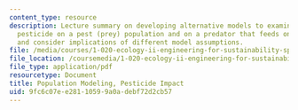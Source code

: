 ```yaml
---
content_type: resource
description: Lecture summary on developing alternative models to examine impacts of
  pesticide on a pest (prey) population and on a predator that feeds on the pest population
  and consider implications of different model assumptions.
file: /media/courses/1-020-ecology-ii-engineering-for-sustainability-spring-2008/9fc6c07ee28110599a0adebf72d2cb57_lec4.pdf
file_location: /coursemedia/1-020-ecology-ii-engineering-for-sustainability-spring-2008/9fc6c07ee28110599a0adebf72d2cb57_lec4.pdf
file_type: application/pdf
resourcetype: Document
title: Population Modeling, Pesticide Impact
uid: 9fc6c07e-e281-1059-9a0a-debf72d2cb57
---
```

